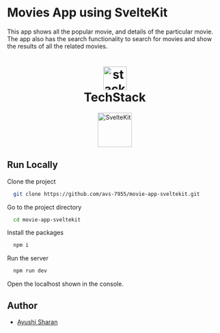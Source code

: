 # Movies App using SvelteKit

This app shows all the popular movie, and details of the particular movie. The app also has the search functionality to search for movies and show the results of all the related movies.
<br>

<h1 align="center">
  <img src="https://ik.imagekit.io/pq7opoglh/GitHub_ReadMe/stack_GjMfbKvDP.svg?ik-sdk-version=javascript-1.4.3&updatedAt=1655143763495" width="55" alt="stacklogo-python" />
 <br>
 TechStack</h1>

<div align="center">
<img src="https://raw.githubusercontent.com/gilbarbara/logos/master/logos/svelte-kit.svg" alt="SvelteKit" height="80"/>
</div>

## Run Locally

Clone the project

```bash
  git clone https://github.com/avs-7955/movie-app-sveltekit.git
```

Go to the project directory

```bash
  cd movie-app-sveltekit
```

Install the packages

```bash
  npm i
```

Run the server

```bash
  npm run dev
```

Open the localhost shown in the console.

## Author

-   [Ayushi Sharan](https://github.com/avs-7955)
